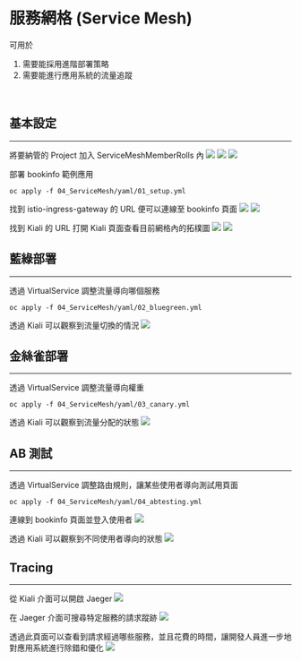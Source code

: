 # 服務網格 (Service Mesh)

可用於
1. 需要能採用進階部署策略
2. 需要能進行應用系統的流量追蹤

<br/>

## 基本設定
---

將要納管的 Project 加入 ServiceMeshMemberRolls 內
![](https://github.com/CCChou/OpenShift-PoC-Scenario/blob/main/04_ServiceMesh/img/01.JPG)
![](https://github.com/CCChou/OpenShift-PoC-Scenario/blob/main/04_ServiceMesh/img/02.JPG)
![](https://github.com/CCChou/OpenShift-PoC-Scenario/blob/main/04_ServiceMesh/img/03.JPG)


部署 bookinfo 範例應用
```
oc apply -f 04_ServiceMesh/yaml/01_setup.yml
```

找到 istio-ingress-gateway 的 URL 便可以連線至 bookinfo 頁面
![](https://github.com/CCChou/OpenShift-PoC-Scenario/blob/main/04_ServiceMesh/img/07.jpg)
![](https://github.com/CCChou/OpenShift-PoC-Scenario/blob/main/04_ServiceMesh/img/08.jpg)

找到 Kiali 的 URL 打開 Kiali 頁面查看目前網格內的拓樸圖
![](https://github.com/CCChou/OpenShift-PoC-Scenario/blob/main/04_ServiceMesh/img/09.jpg)
![](https://github.com/CCChou/OpenShift-PoC-Scenario/blob/main/04_ServiceMesh/img/10.jpg)

## 藍綠部署
---

透過 VirtualService 調整流量導向哪個服務
```
oc apply -f 04_ServiceMesh/yaml/02_bluegreen.yml
```

透過 Kiali 可以觀察到流量切換的情況
![](https://github.com/CCChou/OpenShift-PoC-Scenario/blob/main/04_ServiceMesh/img/11.jpg)

## 金絲雀部署
---

透過 VirtualService 調整流量導向權重
```
oc apply -f 04_ServiceMesh/yaml/03_canary.yml
```

透過 Kiali 可以觀察到流量分配的狀態
![](https://github.com/CCChou/OpenShift-PoC-Scenario/blob/main/04_ServiceMesh/img/12.jpg)

## AB 測試
---

透過 VirtualService 調整路由規則，讓某些使用者導向測試用頁面
```
oc apply -f 04_ServiceMesh/yaml/04_abtesting.yml
```

連線到 bookinfo 頁面並登入使用者
![](https://github.com/CCChou/OpenShift-PoC-Scenario/blob/main/04_ServiceMesh/img/13.jpg)

透過 Kiali 可以觀察到不同使用者導向的狀態
![](https://github.com/CCChou/OpenShift-PoC-Scenario/blob/main/04_ServiceMesh/img/11.jpg)

## Tracing
---

從 Kiali 介面可以開啟 Jaeger
![](https://github.com/CCChou/OpenShift-PoC-Scenario/blob/main/04_ServiceMesh/img/14.jpg)

在 Jaeger 介面可搜尋特定服務的請求蹤跡
![](https://github.com/CCChou/OpenShift-PoC-Scenario/blob/main/04_ServiceMesh/img/15.jpg)

透過此頁面可以查看到請求經過哪些服務，並且花費的時間，讓開發人員進一步地對應用系統進行除錯和優化
![](https://github.com/CCChou/OpenShift-PoC-Scenario/blob/main/04_ServiceMesh/img/16.jpg)
